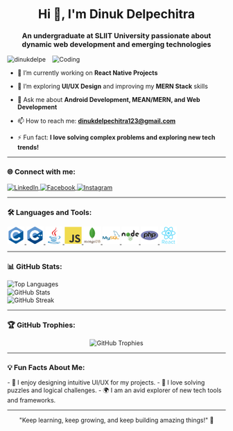 <h1 align="center">Hi 👋, I'm Dinuk Delpechitra</h1>
<h3 align="center">An undergraduate at SLIIT University passionate about dynamic web development and emerging technologies</h3>

<img align="right" alt="Coding" width="400" src="https://cdn.dribbble.com/users/1162077/screenshots/3848914/programmer.gif">

<p align="left"> 
  <img src="https://komarev.com/ghpvc/?username=dinukdelpe&label=Profile%20views&color=0e75b6&style=flat" alt="dinukdelpe" /> 
</p>

- 🔭 I’m currently working on **React Native Projects**

- 🌱 I’m exploring **UI/UX Design** and improving my **MERN Stack** skills

- 💬 Ask me about **Android Development, MEAN/MERN, and Web Development**

- 📫 How to reach me: **dinukdelpechitra123@gmail.com**

- ⚡ Fun fact: **I love solving complex problems and exploring new tech trends!**

---

<h3 align="left">🌐 Connect with me:</h3>
<p align="left">
  <a href="https://linkedin.com/in/dinuk-delpechitra-15a29032a" target="_blank">
    <img align="center" src="https://raw.githubusercontent.com/rahuldkjain/github-profile-readme-generator/master/src/images/icons/Social/linked-in-alt.svg" alt="LinkedIn" height="30" width="40" />
  </a>
  <a href="https://fb.com/dinuk.delpechitra" target="_blank">
    <img align="center" src="https://raw.githubusercontent.com/rahuldkjain/github-profile-readme-generator/master/src/images/icons/Social/facebook.svg" alt="Facebook" height="30" width="40" />
  </a>
  <a href="https://instagram.com/_dinukk_" target="_blank">
    <img align="center" src="https://raw.githubusercontent.com/rahuldkjain/github-profile-readme-generator/master/src/images/icons/Social/instagram.svg" alt="Instagram" height="30" width="40" />
  </a>
</p>

---

<h3 align="left">🛠️ Languages and Tools:</h3>
<p align="left"> 
  <a href="https://www.cprogramming.com/" target="_blank" rel="noreferrer">
    <img src="https://raw.githubusercontent.com/devicons/devicon/master/icons/c/c-original.svg" alt="C" width="40" height="40"/> 
  </a>
  <a href="https://www.w3schools.com/cpp/" target="_blank" rel="noreferrer">
    <img src="https://raw.githubusercontent.com/devicons/devicon/master/icons/cplusplus/cplusplus-original.svg" alt="C++" width="40" height="40"/> 
  </a>
  <a href="https://www.java.com" target="_blank" rel="noreferrer">
    <img src="https://raw.githubusercontent.com/devicons/devicon/master/icons/java/java-original.svg" alt="Java" width="40" height="40"/> 
  </a>
  <a href="https://developer.mozilla.org/en-US/docs/Web/JavaScript" target="_blank" rel="noreferrer">
    <img src="https://raw.githubusercontent.com/devicons/devicon/master/icons/javascript/javascript-original.svg" alt="JavaScript" width="40" height="40"/> 
  </a>
  <a href="https://www.mongodb.com/" target="_blank" rel="noreferrer">
    <img src="https://raw.githubusercontent.com/devicons/devicon/master/icons/mongodb/mongodb-original-wordmark.svg" alt="MongoDB" width="40" height="40"/> 
  </a>
  <a href="https://www.mysql.com/" target="_blank" rel="noreferrer">
    <img src="https://raw.githubusercontent.com/devicons/devicon/master/icons/mysql/mysql-original-wordmark.svg" alt="MySQL" width="40" height="40"/> 
  </a>
  <a href="https://nodejs.org" target="_blank" rel="noreferrer">
    <img src="https://raw.githubusercontent.com/devicons/devicon/master/icons/nodejs/nodejs-original-wordmark.svg" alt="Node.js" width="40" height="40"/> 
  </a>
  <a href="https://www.php.net" target="_blank" rel="noreferrer">
    <img src="https://raw.githubusercontent.com/devicons/devicon/master/icons/php/php-original.svg" alt="PHP" width="40" height="40"/> 
  </a>
  <a href="https://reactjs.org/" target="_blank" rel="noreferrer">
    <img src="https://raw.githubusercontent.com/devicons/devicon/master/icons/react/react-original-wordmark.svg" alt="React" width="40" height="40"/> 
  </a>
</p>

---

<h3 align="left">📊 GitHub Stats:</h3>
<div>
  <img align="left" src="https://github-readme-stats.vercel.app/api/top-langs?username=dinukdelpe&show_icons=true&locale=en&layout=compact" alt="Top Languages" />
  <br />
  <img align="center" src="https://github-readme-stats.vercel.app/api?username=dinukdelpe&show_icons=true&locale=en" alt="GitHub Stats" />
  <br />
  <img align="center" src="https://github-readme-streak-stats.herokuapp.com/?user=dinukdelpe" alt="GitHub Streak" />
</div>

---

<h3 align="left">🏆 GitHub Trophies:</h3>
<p align="center">
  <img src="https://github-profile-trophy.vercel.app/?username=dinukdelpe&theme=radical&no-frame=true&margin-w=15" alt="GitHub Trophies" />
</p>

---


<h3 align="left">💡 Fun Facts About Me:</h3>
- 🎨 I enjoy designing intuitive UI/UX for my projects.  
- 🧩 I love solving puzzles and logical challenges.  
- 🌍 I am an avid explorer of new tech tools and frameworks.

---

<p align="center">"Keep learning, keep growing, and keep building amazing things!" 🚀</p>
